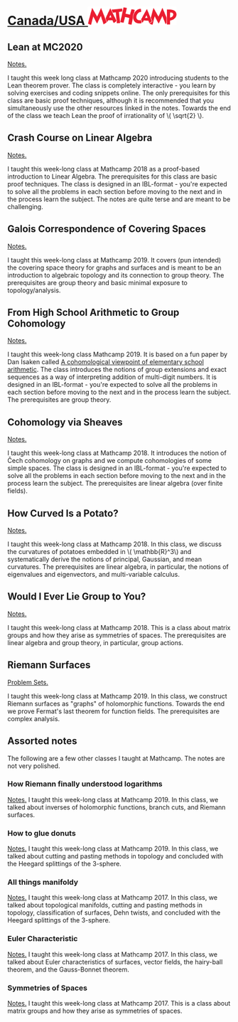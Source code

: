 <!-- # Mathcamp -->
<h1>
    <a href="#Mathcamp" id="Mathcamp" class="header">
        Canada/USA <img src="images/mathcamp.png" width="200rem" id="mathcamp"> 
    </a>
</h1>

## Lean at MC2020

[Notes.](https://apurvanakade.github.io/courses/lean_at_MC2020/index.html)

I taught this week long class at Mathcamp 2020 introducing students to the Lean theorem prover.
The class is completely interactive - you learn by solving exercises and coding snippets online.
The only prerequisites for this class are basic proof techniques, although it is recommended that you simultaneously use the other resources linked in the notes.
Towards the end of the class we teach Lean the proof of irrationality of \\( \sqrt{2} \\).

## Crash Course on Linear Algebra

[Notes.](https://github.com/apurvnakade/mc2019-linear-algebra/blob/master/output/index.pdf)

I taught this week-long class at Mathcamp 2018 as a proof-based introduction to Linear Algebra.
The prerequisites for this class are basic proof techniques.
The class is designed in an IBL-format - you're expected to solve all the problems in each section before moving to the next and in the process learn the subject.
The notes are quite terse and are meant to be challenging.

## Galois Correspondence of Covering Spaces

[Notes.](https://github.com/apurvnakade/mc2019-Galois-correspondence-of-covering-spaces/blob/main/output/index.pdf)

I taught this week-long class at Mathcamp 2019.
It covers (pun intended) the covering space theory for graphs and surfaces and is meant to be an introduction to algebraic topology and its connection to group theory.
The prerequisites are group theory and basic minimal exposure to topology/analysis.

## From High School Arithmetic to Group Cohomology

[Notes.](https://github.com/apurvnakade/mc2019-group-cohomology/blob/main/output/index.pdf)

I taught this week-long class Mathcamp 2019.
It is based on a fun paper by Dan Isaken called [A cohomological viewpoint of elementary school arithmetic](https://www.jstor.org/stable/3072368?seq=1).
The class introduces the notions of group extensions and exact sequences as a way of interpreting addition of multi-digit numbers.
It is designed in an IBL-format - you're expected to solve all the problems in each section before moving to the next and in the process learn the subject.
The prerequisites are group theory.

## Cohomology via Sheaves

[Notes.](https://github.com/apurvnakade/mc2018-cohomology-via-sheaves/blob/main/output/index.pdf)

I taught this week-long class at Mathcamp 2018.
It introduces the notion of Čech cohomology on graphs and we compute cohomologies of some simple spaces.
The class is designed in an IBL-format - you're expected to solve all the problems in each section before moving to the next and in the process learn the subject.
The prerequisites are linear algebra (over finite fields).

## How Curved Is a Potato?

[Notes.](https://github.com/apurvnakade/mc2018-how-curved-is-a-potato/blob/main/output/index.pdf)

I taught this week-long class at Mathcamp 2018.
In this class, we discuss the curvatures of potatoes embedded in \\( \mathbb{R}^3\\) and systematically derive the notions of principal, Gaussian, and mean curvatures.
The prerequisites are linear algebra, in particular, the notions of eigenvalues and eigenvectors, and multi-variable calculus.

## Would I Ever Lie Group to You?

[Notes.](https://github.com/apurvnakade/mc2018-would-i-ever-Lie-group-to-you/blob/main/output/index.pdf)

I taught this week-long class at Mathcamp 2018.
This is a class about matrix groups and how they arise as symmetries of spaces.
The prerequisites are linear algebra and group theory, in particular, group actions.

## Riemann Surfaces

[Problem Sets.](https://github.com/apurvnakade/mc2019-Riemann-surfaces/tree/main/output)

I taught this week-long class at Mathcamp 2019.
In this class, we construct Riemann surfaces as "graphs" of holomorphic functions.
Towards the end we prove Fermat's last theorem for function fields.
The prerequisites are complex analysis.

<!-- Move this to Expository notes. -->

<!-- ## The Quantum Spring -->

<!-- [Notes.](https://github.com/apurvnakade/mc2018-the-quantum-spring/blob/main/output/index.pdf) -->

<!-- These are notes from a 2-day talk I gave at Mathcamp 2018 about the harmonic oscillator. -->

## Assorted notes

The following are a few other classes I taught at Mathcamp. The notes are not very polished.

### How Riemann finally understood logarithms

[Notes.](https://drive.google.com/file/d/1T1iJ2Mw4VupMr9CKs_NriwSWdoPHmMUL/view)
I taught this week-long class at Mathcamp 2019.
In this class, we talked about inverses of holomorphic functions, branch cuts, and Riemann surfaces.

### How to glue donuts

[Notes.](https://drive.google.com/file/d/1iQ_-iqu1x4ueYT4ucNbb_WgAeaf19Ysc/view)
I taught this week-long class at Mathcamp 2019.
In this class, we talked about cutting and pasting methods in topology and concluded with the Heegard splittings of the 3-sphere.

### All things manifoldy

[Notes.](https://github.com/apurvnakade/mc2017/tree/main/01%20All%20things%20manifoldy)
I taught this week-long class at Mathcamp 2017.
In this class, we talked about topological manifolds, cutting and pasting methods in topology, classification of surfaces, Dehn twists, and concluded with the Heegard splittings of the 3-sphere.

### Euler Characteristic

[Notes.](https://github.com/apurvnakade/mc2017/tree/main/02%20Euler%20Characteristic)
I taught this week-long class at Mathcamp 2017.
In this class, we talked about Euler characteristics of surfaces, vector fields, the hairy-ball theorem, and the Gauss-Bonnet theorem.

### Symmetries of Spaces

[Notes.](https://github.com/apurvnakade/mc2017/tree/main/03%20Symmetries%20of%20Spaces)
I taught this week-long class at Mathcamp 2017.
This is a class about matrix groups and how they arise as symmetries of spaces.
